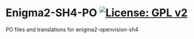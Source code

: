 Enigma2-SH4-PO [![License: GPL v2](https://img.shields.io/badge/License-GPL%20v2-blue.svg)](https://www.gnu.org/licenses/old-licenses/gpl-2.0.en.html)
==============
PO files and translations for enigma2-openvision-sh4
